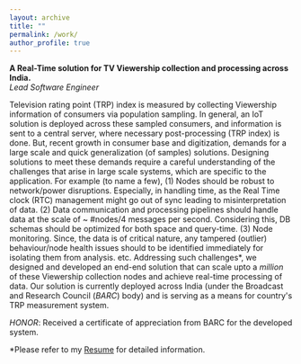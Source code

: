```yaml
---
layout: archive
title: ""
permalink: /work/
author_profile: true
---
```


**A Real-Time solution for TV Viewership collection and processing across India.**  
*Lead Software Engineer*  

<!---
TV Viewership information is necessary in generating the TRP index. A large scale IoT solution with population based sampling for collecting this information is the standard way.
Generalizing this sampled data quickly is the core challenge of the solution. This depends on multitude of components such as, reliability in viewership collection at the nodes, latency and throughput *across* nodes and cloud storage, efficient data processing pipelines for analytics, etc. Each of these components comes with unique set of challenges, for example, 1) nodes should be robust to network/power disruptions in tracking time since the data is time sensitive, 2) data processing pipelines should handle data at the scale of 5000 events/node 3) DB storage schemas should be optimized for both space and query-time considering the volume of data.
Meeting these criteria, we designed and developed a solution that can support upto a *million* of Viewership collection nodes with real-time processing. In addition, we developed several tools for managing and monitoring the assets (IoT nodes), deployment life-cycle of system. Our solution is currently deployed across India (under the Broadcast and Research Council (*BARC*) body) and is serving as a means for country's TRP measurement system.  
-->

Television rating point (TRP) index is measured by collecting Viewership information of consumers via population sampling. In general, an IoT solution is deployed across these sampled consumers, and information is sent to a central server, where necessary post-processing (TRP index) is done. But, recent growth in consumer base and digitization, demands for a large scale and quick generalization (of samples) solutions. 
Designing solutions to meet these demands require a careful understanding of the challenges that arise in large scale systems, which are specific to the application. For example (to name a few), (1) Nodes should be robust to network/power disruptions. Especially, in handling time, as the Real Time clock (RTC) management might go out of sync leading to misinterpretation of data. (2) Data communication and processing pipelines should handle data at the scale of ~ #nodes/4 messages per second. Considering this, DB schemas should be optimized for both space and query-time. (3) Node monitoring. Since, the data is of critical nature, any tampered (outlier) behaviour/node health issues should to be identified immediately for isolating them from analysis. etc.
Addressing such challenges\*, we designed and developed an end-end solution that can scale upto a *million* of these Viewership collection nodes and achieve real-time processing of data.
Our solution is currently deployed across India (under the Broadcast and Research Council (*BARC*) body) and is serving as a means for country's TRP measurement system.

*HONOR*: Received a certificate of appreciation from BARC for the developed system.


*Please refer to my [Resume](/files/resume.pdf) for detailed information.
